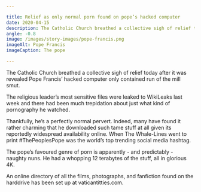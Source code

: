 ```yaml
---

title: Relief as only normal porn found on pope’s hacked computer
date: 2020-04-15
description: The Catholic Church breathed a collective sigh of relief today after it was revealed Pope Francis’ hacked computer only contained run of the mill smut.
angle: -0.8
image: /images/story-images/pope-francis.png
imageAlt: Pope Francis
imageCaption: The pope

---
```


The Catholic Church breathed a collective sigh of relief today after it was revealed Pope Francis’ hacked computer only contained run of the mill smut.

The religious leader’s most sensitive files were leaked to WikiLeaks last week and there had been much trepidation about just what kind of pornography he watched.

Thankfully, he’s a perfectly normal pervert. Indeed, many have found it rather charming that he downloaded such tame stuff at all given its reportedly widespread availability online. When The Whale-Lines went to print #ThePeoplesPope was the world’s top trending social media hashtag.

The pope’s favoured genre of porn is apparently - and predictably - naughty nuns. He had a whopping 12 terabytes of the stuff, all in glorious 4K.

An online directory of all the films, photographs, and fanfiction found on the harddrive has been set up at vaticantitties.com.